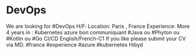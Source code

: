 # DevOps
We are looking for #DevOps H/F: Location: Paris , France Experience: More 4 years in : Kubernetes azure bon communiquant #Java ou #Phyton ou #Kotlin ou #Go CI/CD English/French-C1 If you like please submit your CV via MD. #france #experience #azure #kubernetes
Hibyd
